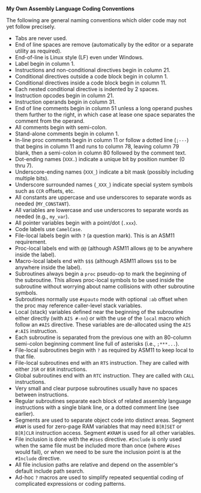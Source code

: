 **My Own Assembly Language Coding Conventions**

The following are general naming conventions which older code may not yet follow precisely.

* Tabs are never used.
* End of line spaces are remove (automatically by the editor or a separate utility as required).
* End-of-line is Linux style (LF) even under Windows.
* Label begin in column 1.
* Instructions and non-conditional directives begin in column 21.
* Conditional directives outside a code block begin in column 1.
* Conditional directives inside a code block begin in column 11.
* Each nested conditional directive is indented by 2 spaces.
* Instruction opcodes begin in column 21.
* Instruction operands begin in column 31.
* End of line comments begin in column 51 unless a long operand pushes them further to the right, in which case at lease one space separates the comment from the operand.
* All comments begin with semi-colon.
* Stand-alone comments begin in column 1.
* In-line proc comments begin in column 11 or follow a dotted line (`;---`) that begins in column 11 and runs to column 78, leaving column 79 blank, then a semi-colon in column 80 followed by the comment text.
* Dot-ending names (`XXX.`) indicate a unique bit by position number (0 thru 7).
* Underscore-ending names (`XXX_`) indicate a bit mask (possibly including multiple bits).
* Underscore surrounded names (`_XXX_`) indicate special system symbols such as `CCR` offsets, etc.
* All constants are uppercase and use underscores to separate words as needed (`MY_CONSTANT`).
* All variables are lowercase and use underscores to separate words as needed (e.g., `my_var`).
* All pointer variables begin with a point/dot (`.xxx`).
* Code labels use `CamelCase`.
* File-local labels begin with `?` (a question mark).  This is an ASM11 requirement.
* Proc-local labels end with `@@` (although ASM11 allows `@@` to be anywhere inside the label).
* Macro-local labels end with `$$$` (although ASM11 allows `$$$` to be anywhere inside the label).
* Subroutines always begin a `proc` pseudo-op to mark the beginning of the subroutine.  This allows proc-local symbols to be used inside the subroutine without worrying about name collisions with other subroutine symbols.
* Subroutines normally use `#spauto` mode with optional `:ab` offset when the proc may reference caller-level stack variables.
* Local (stack) variables defined near the beginning of the subroutine either directly (with `AIS #-nn`) or with the use of the `local` macro which follow an `#AIS` directive.  These variables are de-allocated using the `AIS #:AIS` instruction.
* Each subroutine is separated from the previous one with an 80-column semi-colon beginning comment line full of asterisks (i.e., `;***...`).
* File-local subroutines begin with `?` as required by ASM11 to keep local to that file.
* File-local subroutines end with an `RTS` instruction.  They are called with either `JSR` or `BSR` instructions.
* Global subroutines end with an `RTC` instruction.  They are called with `CALL` instructions.
* Very small and clear purpose subroutines usually have no spaces between instructions.
* Regular subroutines separate each block of related assembly language instructions with a single blank line, or a dotted comment line (see earlier).
* Segments are used to separate object code into distinct areas.  Segment `#RAM` is used for zero-page RAM variables that may need `B[R]SET` or `B[R]CLR` instruction access. Segment `#XRAM` is used for all other variables.
* File inclusion is done with the `#Uses` directive.  `#Include` is only used when the same file must be included more than once (where `#Uses` would fail), or when we need to be sure the inclusion point is at the `#Include` directive.
* All file inclusion paths are relative and depend on the assembler's default include path search.
* Ad-hoc `?` macros are used to simplify repeated sequential coding of complicated expressions or coding patterns.
